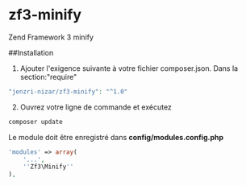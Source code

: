 # zf3-minify
Zend Framework 3 minify 

##Installation

1) Ajouter l'exigence suivante à votre fichier composer.json.
Dans la section:"require"

```php
"jenzri-nizar/zf3-minify": "^1.0"
```
2) Ouvrez votre ligne de commande et exécutez

```php
composer update
```

Le module doit être enregistré dans **config/modules.config.php**
```php
'modules' => array(
    '...',
    ''Zf3\Minify''
),
```
